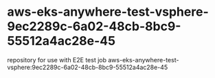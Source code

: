 # aws-eks-anywhere-test-vsphere-9ec2289c-6a02-48cb-8bc9-55512a4ac28e-45
repository for use with E2E test job aws-eks-anywhere-test-vsphere:9ec2289c-6a02-48cb-8bc9-55512a4ac28e-45
